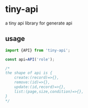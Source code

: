 # tiny-api

a tiny api library for generate api

## usage

```js
import {API} from 'tiny-api';

const api=API('role');

/*
the shape of api is {
    create:(record)=>{},
    remove:(id)=>{},
    update:(id,record)=>{},
    list:(page,size,condition)=>{},
}
*/
```
